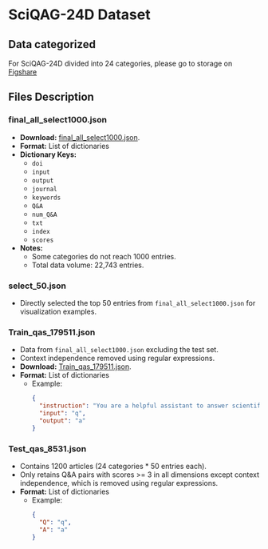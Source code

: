 # SciQAG-24D Dataset

## Data categorized
For SciQAG-24D divided into 24 categories, please go to storage on [Figshare](https://doi.org/10.6084/m9.figshare.26346562.v1)

## Files Description

### final_all_select1000.json
- **Download:** [final_all_select1000.json](https://drive.google.com/file/d/1nUxRdC1F1e0Rb5BinHi4-y5_ce2UY1wn/view?usp=sharing).
- **Format:** List of dictionaries
- **Dictionary Keys:**
  - `doi`
  - `input`
  - `output`
  - `journal`
  - `keywords`
  - `Q&A`
  - `num_Q&A`
  - `txt`
  - `index`
  - `scores`
- **Notes:**
  - Some categories do not reach 1000 entries.
  - Total data volume: 22,743 entries.

### select_50.json
- Directly selected the top 50 entries from `final_all_select1000.json` for visualization examples.

### Train_qas_179511.json
- Data from `final_all_select1000.json` excluding the test set.
- Context independence removed using regular expressions.
- **Download:** [Train_qas_179511.json](https://drive.google.com/file/d/1i1DS7zMjWmW6JboB95ddn2rjNPG8Ot4f/view?usp=sharing).
- **Format:** List of dictionaries
  - Example:
    ```json
    {
      "instruction": "You are a helpful assistant to answer scientific questions. Add details to answers as much as possible, such as answer the specific chemical elements and numbers.",
      "input": "q",
      "output": "a"
    }
    ```

### Test_qas_8531.json
- Contains 1200 articles (24 categories * 50 entries each).
- Only retains Q&A pairs with scores >= 3 in all dimensions except context independence, which is removed using regular expressions.
- **Format:** List of dictionaries
  - Example:
    ```json
    {
      "Q": "q",
      "A": "a"
    }
    ```
